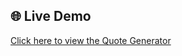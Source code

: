 ## 🌐 Live Demo  
 [Click here to view the Quote Generator](https://thainguyen1405.github.io/Quote_Generator/)
